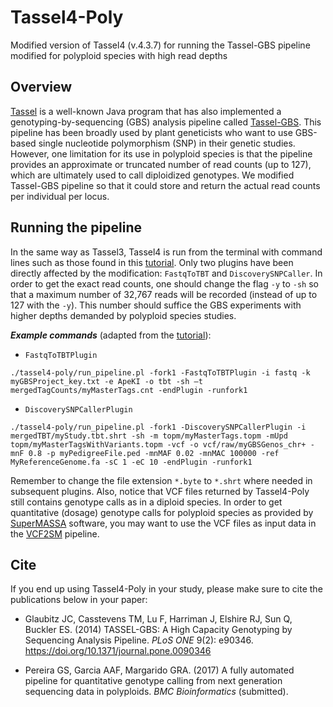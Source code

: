 # Tassel4-Poly
Modified version of Tassel4 (v.4.3.7) for running the Tassel-GBS pipeline modified for polyploid species with high read depths

## Overview

[Tassel](https://academic.oup.com/bioinformatics/article-lookup/doi/10.1093/bioinformatics/btm308) is a well-known Java program that has also implemented a genotyping-by-sequencing (GBS) analysis pipeline called [Tassel-GBS](http://journals.plos.org/plosone/article?id=10.1371/journal.pone.0090346). This pipeline has been broadly used by plant geneticists who want to use GBS-based single nucleotide polymorphism (SNP) in their genetic studies. However, one limitation for its use in polyploid species is that the pipeline provides an approximate or truncated number of read counts (up to 127), which are ultimately used to call diploidized genotypes. We modified Tassel-GBS pipeline so that it could store and return the actual read counts per individual per locus. 

## Running the pipeline

In the same way as Tassel3, Tassel4 is run from the terminal with command lines such as those found in this [tutorial](https://bytebucket.org/tasseladmin/tassel-5-source/wiki/docs/TasselPipelineGBS.pdf). Only two plugins have been directly affected by the modification: `FastqToTBT` and `DiscoverySNPCaller`. In order to get the exact read counts, one should change the flag `-y` to `-sh` so that a maximum number of 32,767 reads will be recorded (instead of up to 127 with the `-y`). This number should suffice the GBS experiments with higher depths demanded by polyploid species studies. 

**_Example commands_** (adapted from the [tutorial](https://bytebucket.org/tasseladmin/tassel-5-source/wiki/docs/TasselPipelineGBS.pdf)):

- `FastqToTBTPlugin`
```
./tassel4-poly/run_pipeline.pl -fork1 -FastqToTBTPlugin -i fastq -k myGBSProject_key.txt -e ApeKI -o tbt -sh –t mergedTagCounts/myMasterTags.cnt -endPlugin -runfork1
```
- `DiscoverySNPCallerPlugin`
```
./tassel4-poly/run_pipeline.pl -fork1 -DiscoverySNPCallerPlugin -i mergedTBT/myStudy.tbt.shrt -sh -m topm/myMasterTags.topm -mUpd topm/myMasterTagsWithVariants.topm -vcf -o vcf/raw/myGBSGenos_chr+ -mnF 0.8 -p myPedigreeFile.ped -mnMAF 0.02 -mnMAC 100000 -ref MyReferenceGenome.fa -sC 1 -eC 10 -endPlugin -runfork1
```

Remember to change the file extension `*.byte` to `*.shrt` where needed in subsequent plugins. Also, notice that VCF files returned by Tassel4-Poly still contains genotype calls as in a diploid species. In order to get quantitative (dosage) genotype calls for polyploid species as provided by [SuperMASSA](http://journals.plos.org/plosone/article?id=10.1371/journal.pone.0030906) software, you may want to use the VCF files as input data in the [VCF2SM](https://github.com/guilherme-pereira/vcf2sm) pipeline.

## Cite

If you end up using Tassel4-Poly in your study, please make sure to cite the publications below in your paper: 

- Glaubitz JC, Casstevens TM, Lu F, Harriman J, Elshire RJ, Sun Q, Buckler ES. (2014) TASSEL-GBS: A High Capacity Genotyping by Sequencing Analysis Pipeline. *PLoS ONE* 9(2): e90346. https://doi.org/10.1371/journal.pone.0090346

- Pereira GS, Garcia AAF, Margarido GRA. (2017) A fully automated pipeline for quantitative genotype calling from next generation sequencing data in polyploids. *BMC Bioinformatics* (submitted).
